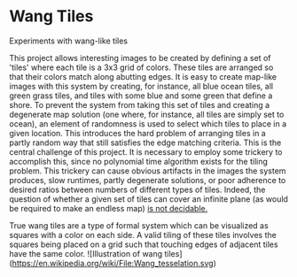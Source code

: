 # Wang Tiles
Experiments with wang-like tiles

This project allows interesting images to be created by defining a set of 'tiles' where each tile is a 3x3 grid of colors.  These tiles are arranged so that their colors match along abutting edges.  It is easy to create map-like images with this system by creating, for instance, all blue ocean tiles, all green grass tiles, and tiles with some blue and some green that define a shore.  To prevent the system from taking this set of tiles and creating a degenerate map solution (one where, for instance, all tiles are simply set to ocean), an element of randomness is used to select which tiles to place in a given location.  This introduces the hard problem of arranging tiles in a partly random way that still satisfies the edge matching criteria. This is the central challenge of this project.  It is necessary to employ some trickery to accomplish this, since no polynomial time algorithm exists for the tiling problem.  This trickery can cause obvious artifacts in the images the system produces, slow runtimes, partly degenerate solutions, or poor adherence to desired ratios between numbers of different types of tiles.  Indeed, the question of whether a given set of tiles can cover an infinite plane (as would be required to make an endless map) [is not decidable.](https://en.wikipedia.org/wiki/Wang_tile#Domino_problem)


True wang tiles are a type of formal system which can be visualized as squares with a color on each side.  A valid tiling of these tiles involves the squares being placed on a grid such that touching edges of adjacent tiles have the same color.  ![Illustration of wang tiles]
(https://en.wikipedia.org/wiki/File:Wang_tesselation.svg)
